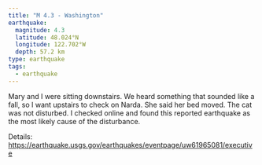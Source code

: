 ```yaml
---
title: "M 4.3 - Washington"
earthquake:
  magnitude: 4.3
  latitude: 48.024°N
  longitude: 122.702°W
  depth: 57.2 km
type: earthquake
tags:
  - earthquake
---
```

Mary and I were sitting downstairs. We heard something that sounded like a fall, so I want upstairs to check on Narda. She said her bed moved. The cat was not disturbed. I checked online and found this reported earthquake as the most likely cause of the disturbance.

Details:
https://earthquake.usgs.gov/earthquakes/eventpage/uw61965081/executive